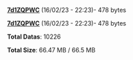 [**7d1ZQPWC**](/data/7d1ZQPWC.txt) (16/02/23 - 22:23)- 478 bytes

[**7d1ZQPWC**](/data/7d1ZQPWC.txt) (16/02/23 - 22:23)- 478 bytes

**Total Datas**: 10226

**Total Size**: 66.47 MB / 66.5 MB